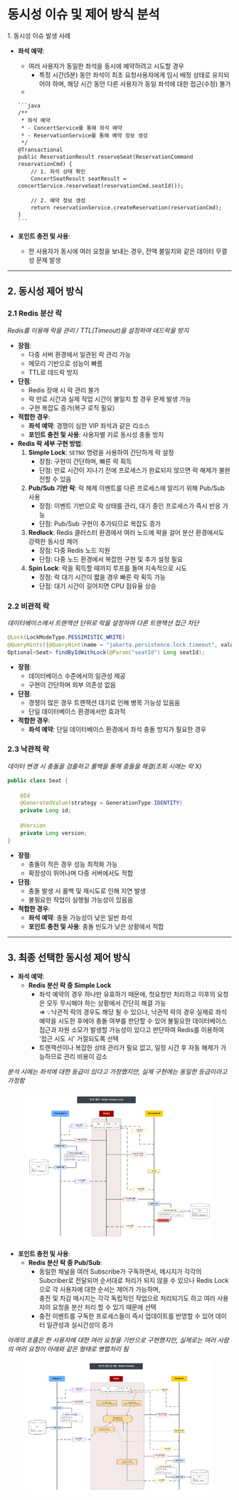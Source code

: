 # 동시성 이슈 및 제어 방식 분석

1\. 동시성 이슈 발생 사례

* **좌석 예약**:
  * 여러 사용자가 동일한 좌석을 동시에 예약하려고 시도할 경우
    * 특정 시간(5분) 동안 좌석이 최초 요청사용자에게 임시 배정 상태로 유지되어야 하며, 해당 시간 동안 다른 사용자가 동일 좌석에 대한 접근(수정) 불가
  *

      ```java
      /**
       * 좌석 예약
       * - ConcertService를 통해 좌석 예약
       * - ReservationService를 통해 예약 정보 생성
       */
      @Transactional
      public ReservationResult reserveSeat(ReservationCommand reservationCmd) {
          // 1. 좌석 상태 확인
          ConcertSeatResult seatResult = concertService.reserveSeat(reservationCmd.seatId());

          // 2. 예약 정보 생성
          return reservationService.createReservation(reservationCmd);
      }
      ```
* **포인트 충전 및 사용**:
  * 한 사용자가 동시에 여러 요청을 보내는 경우, 잔액 불일치와 같은 데이터 무결성 문제 발생

***

## 2. 동시성 제어 방식

### **2.1 Redis 분산 락**

_Redis를 이용해 락을 관리 / TTL(Timeout)을 설정하여 데드락을 방지_

* **장점**:
  * 다중 서버 환경에서 일관된 락 관리 가능
  * 메모리 기반으로 성능이 빠름
  * TTL로 데드락 방지
* **단점**:
  * Redis 장애 시 락 관리 불가
  * 락 만료 시간과 실제 작업 시간이 불일치 할 경우 문제 발생 가능
  * 구현 복잡도 증가(복구 로직 필요)
* **적합한 경우**:
  * **좌석 예약**: 경쟁이 심한 VIP 좌석과 같은 리소스
  * **포인트 충전 및 사용**: 사용자별 키로 동시성 충돌 방지
* **Redis 락 세부 구현 방법**:
  1. **Simple Lock**: `SETNX` 명령을 사용하여 간단하게 락 설정
     * 장점: 구현이  간단하며, 빠른 락 획득
     * 단점: 만료 시간이 지나기 전에 프로세스가 완료되지 않으면 락 해제가 불완전할 수 있음
  2. **Pub/Sub 기반 락**: 락 해제 이벤트를 다른 프로세스에 알리기 위해 Pub/Sub 사용
     * 장점: 이벤트 기반으로 락 상태를 관리, 대기 중인 프로세스가 즉시 반응 가능
     * 단점: Pub/Sub 구현이 추가되므로 복잡도 증가
  3. **Redlock**: Redis 클러스터 환경에서 여러 노드에 락을 걸어 분산 환경에서도 강력한 동시성 제어
     * 장점: 다중 Redis 노드 지원
     * 단점: 다중 노드 환경에서 복잡한 구현 및 추가 설정 필요
  4. **Spin Lock**: 락을 획득할 때까지 루프를 돌며 지속적으로 시도
     * 장점: 락 대기 시간이 짧을 경우 빠른 락 획득 가능
     * 단점: 대기 시간이 길어지면 CPU 점유율 상승

### **2.2 비관적 락**

_데이터베이스에서 트랜잭션 단위로 락을 설정하여 다른 트랜잭션 접근 차단_

```java
@Lock(LockModeType.PESSIMISTIC_WRITE)
@QueryHints({@QueryHint(name = "jakarta.persistence.lock.timeout", value = "3000")}) //동시성이 많을 수 있으므로 락 대기시간 설정
Optional<Seat> findByIdWithLock(@Param("seatId") Long seatId);
```

* **장점**:
  * 데이터베이스 수준에서의 일관성 제공
  * 구현이 간단하며 외부 의존성 없음
* **단점**:
  * 경쟁이 많은 경우 트랜잭션 대기로 인해 병목 가능성 있음음
  * 단일 데이터베이스 환경에서만 효과적
* **적합한 경우**:
  * **좌석 예약**: 단일 데이터베이스 환경에서 좌석 충돌 방지가 필요한 경우

### **2.3 낙관적 락**

_데이터 변경 시 충돌을 검출하고 롤백을 통해 충돌을 해결(조회 시에는 락 X)_

```java
public class Seat {

    @Id
    @GeneratedValue(strategy = GenerationType.IDENTITY)
    private Long id;

    @Version
    private Long version;
}
```

* **장점**:
  * 충돌이 적은 경우 성능 최적화 가능
  * 확장성이 뛰어나며 다중 서버에서도 적합
* **단점**:
  * 충돌 발생 시 롤백 및 재시도로 인해 지연 발생
  * 불필요한 작업이 실행될 가능성이 있음음
* **적합한 경우**:
  * **좌석 예약**: 충돌 가능성이 낮은 일반 좌석
  * **포인트 충전 및 사용**: 충돌 빈도가 낮은 상황에서 적합

***

## 3. 최종 선택한 동시성 제어 방식

* **좌석 예약**:
  * **Redis 분산 락 중 Simple Lock**
    * 좌석 예약의 경우 하나만 유효하기 때문에, 첫요청만 처리하고 이후의 요청은 모두 무시해야 하는 상황에서 간단히 해결 가능\
      ⇒ 💡낙관적 락의 경우도 해당 될  수 있으나, 낙관적 락의 경우 실제로 좌석 예약을 시도한 후에야 충돌 여부를 판단할 수 있어 불필요한 데이터베이스 접근과 자원 소모가 발생할 가능성이 있다고 판단하여 Redis를 이용하여 '접근 시도 시' 거절되도록  선택
    * 트랜잭션이나 복잡한 상태 관리가 필요 없고, 일정 시간 후 자동 해제가 가능하므로 관리 비용이 감소

_분석 시에는 좌석에 대한 등급이 있다고 가정했지만, 실제 구현에는 동일한 등급이라고 가정함_

<figure><img src="../../.gitbook/assets/Redis Simple Lock (1).png" alt=""><figcaption></figcaption></figure>

* **포인트 충전 및 사용**:
  * **Redis 분산 락 중 Pub/Sub**:
    * 동일한 채널을 여러 Subscribe가 구독하면서, 메시지가 각각의 Subcriber로 전달되어 순서대로 처리가 되지 않을 수 있으나 Redis Lock으로 각 사용자에 대한 순서는 제어가 가능하며, \
      충전 및 차감 메시지는 각각 독립적인 작업으로 처리되기도 하고 여러 사용자의 요청을 분산 처리 할 수 있기 때문에 선택
    * 충전 이벤트를 구독한 프로세스들이 즉시 업데이트를 반영할 수 있어 데이터 일관성과 실시간성이 증가

_아래의 흐름은 한 사용자에 대한 여러 요청을 기반으로 구현했지만, 실제로는 여러 사람의 여러 요청이 아래와 같은 형태로 병렬처리 됨_

<figure><img src="../../.gitbook/assets/Redis PubSub.png" alt=""><figcaption></figcaption></figure>
